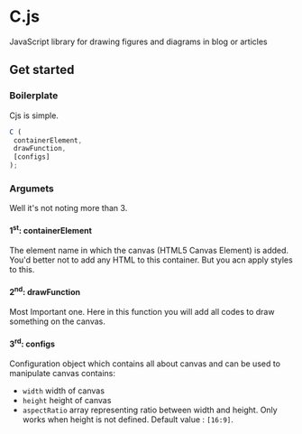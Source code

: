 # C.js 
 JavaScript library for drawing figures and diagrams in blog or articles
## Get started
 ### Boilerplate
 Cjs is simple.
 ```javascript
C (
  containerElement,
  drawFunction,
  [configs]
);
```
 ### Argumets
 Well it's not noting more than 3.
 #### 1<sup>st</sup>: containerElement
   The element name in which the canvas (HTML5 Canvas Element) is added.
   You'd better not to add any HTML to this container.
   But you acn apply styles to this.
 #### 2<sup>nd</sup>: drawFunction
   Most Important one. Here in this function you will add all codes to draw something on the canvas.
 #### 3<sup>rd</sup>: configs
   Configuration object which contains all about canvas and can be used to manipulate canvas
   contains:
* ```width``` width of canvas
* ```height``` height of canvas
* ```aspectRatio``` array representing ratio between width and height. Only works when height is not defined. Default value : ```[16:9]```.
